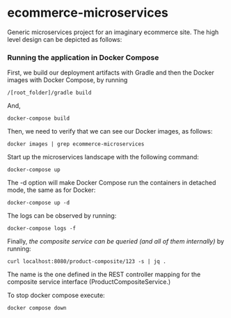 # ecommerce-microservices

Generic microservices project for an imaginary ecommerce site. The high level design can be depicted as follows:




### Running the application in Docker Compose

First, we build our deployment artifacts with Gradle and then the Docker images with Docker Compose, by running

```
/[root_folder]/gradle build
```

And,

```
docker-compose build
```

Then, we need to verify that we can see our Docker images, as follows:

```
docker images | grep ecommerce-microservices
```

Start up the microservices landscape with the following command:

```
docker-compose up
```

The -d option will make Docker Compose run the containers in detached mode, the same as for Docker:

```
docker-compose up -d
```

The logs can be observed by running:

```
docker-compose logs -f
```

Finally, _the composite service can be queried (and all of them internally)_ by running:

```
curl localhost:8080/product-composite/123 -s | jq .
```

The name is the one defined in the REST controller mapping for the composite service interface (ProductCompositeService.)

To stop docker compose execute:

```
docker compose down
```
